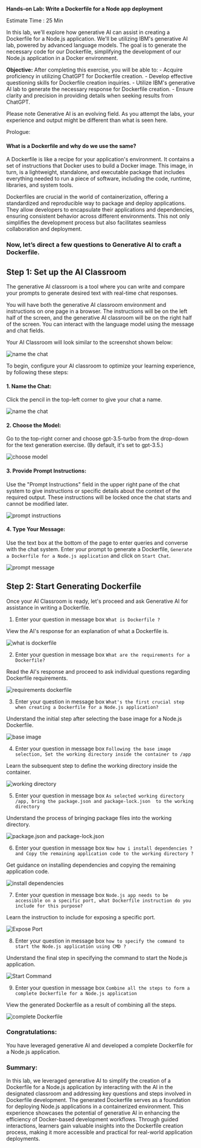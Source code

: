 **Hands-on Lab: Write a Dockerfile for a Node app deployment**

Estimate Time : 25 Min

In this lab, we'll explore how generative AI can assist in creating a Dockerfile for a Node.js application. We'll be utilizing IBM's generative AI lab, powered by advanced language models. The goal is to generate the necessary code for our Dockerfile, simplifying the development of our Node.js application in a Docker environment. 

**Objective:**
After completing this exercise, you will be able to: 
    - Acquire proficiency in utilizing ChatGPT for Dockerfile creation. 
    - Develop effective questioning skills for Dockerfile creation inquiries. 
    - Utilize IBM's generative AI lab to generate the necessary response for Dockerfile creation. 
    - Ensure clarity and precision in providing details when seeking results from ChatGPT. 

Please note Generative AI is an evolving field. As you attempt the labs, your experience and output might be different than what is seen here.  


Prologue: 

#### What is a Dockerfile and why do we use the same?

A Dockerfile is like a recipe for your application's environment. It contains a set of instructions that Docker uses to build a Docker image. This image, in turn, is a lightweight, standalone, and executable package that includes everything needed to run a piece of software, including the code, runtime, libraries, and system tools. 

Dockerfiles are crucial in the world of containerization, offering a standardized and reproducible way to package and deploy applications. They allow developers to encapsulate their applications and dependencies, ensuring consistent behavior across different environments. This not only simplifies the development process but also facilitates seamless collaboration and deployment. 


### Now, let’s direct a few questions to Generative AI to craft a Dockerfile.

## Step 1: Set up the AI Classroom

The generative AI classroom is a tool where you can write and compare your prompts to generate desired text with real-time chat responses.  

You will have both the generative AI classroom environment and instructions on one page in a browser. The instructions will be on the left half of the screen, and the generative AI classroom will be on the right half of the screen. You can interact with the language model using the message and chat fields.  

Your AI Classroom will look similar to the screenshot shown below: 

<img src="./images/setup_class.png" alt="name the chat">

To begin, configure your AI classroom to optimize your learning experience, by following these steps:

#### 1. Name the Chat:
Click the pencil in the top-left corner to give your chat a name.

<img src="./images/chat_name.png" alt="name the chat">

#### 2. Choose the Model:
Go to the top-right corner and choose gpt-3.5-turbo from the drop-down for the text generation exercise. (By default, it's set to gpt-3.5.) 

<img src="./images/choose_model.png" alt="choose model">


#### 3. Provide Prompt Instructions:
Use the "Prompt Instructions" field in the upper right pane of the chat system to give instructions or specific details about the context of the required output. These instructions will be locked once the chat starts and cannot be modified later. 

<img src="./images/prompt_instructions_box.png" alt="prompt instructions">


#### 4. Type Your Message:
Use the text box at the bottom of the page to enter queries and converse with the chat system. Enter your prompt to generate a Dockerfile, `Generate a Dockerfile for a Node.js application` and click on `Start Chat`. 

<img src="./images/prompt_message_box.png" alt="prompt message">



## Step 2: Start Generating Dockerfile

Once your AI Classroom is ready, let's proceed and ask Generative AI for assistance in writing a Dockerfile.

1. Enter your question in message box `What is Dockerfile ?`

View the AI's response for an explanation of what a Dockerfile is.

<img src="./images/what_dockerfile.png" alt="what is dockerfile">


2. Enter your question in message box `What are the requirements for a Dockerfile?`

Read the AI's response and proceed to ask individual questions regarding Dockerfile requirements.

<img src="./images/req_dockerfile.png" alt="requirements dockerfile">


3. Enter your question in message box `What's the first crucial step when creating a Dockerfile for a Node.js application?`

Understand the initial step after selecting the base image for a Node.js Dockerfile.

<img src="./images/base_image.png" alt="base image">


4. Enter your question in message box `Following the base image selection, Set the working directory inside the container to /app`

Learn the subsequent step to define the working directory inside the container.

<img src="./images/working_dir.png" alt="working directory ">


5. Enter your question in message box `As selected working directory /app, bring the package.json and package-lock.json  to the working directory`

Understand the process of bringing package files into the working directory.

<img src="./images/package.png" alt="package.json and package-lock.json">

6. Enter your question in message box `Now how i install dependencies ? and Copy the remaining application code to the working directory ?`

Get guidance on installing dependencies and copying the remaining application code.

<img src="./images/install_dependencies.png" alt="install dependencies">

7. Enter your question in message box `Node.js app needs to be accessible on a specific port, what Dockerfile instruction do you include for this purpose?`

Learn the instruction to include for exposing a specific port.

<img src="./images/expose_ports.png" alt="Expose Port">


8. Enter your question in message box `how to specify the command to start the Node.js application using CMD ?`

Understand the final step in specifying the command to start the Node.js application.

<img src="./images/start_cmd.png" alt="Start Command">

9. Enter your question in message box `Combine all the steps to form a complete Dockerfile for a Node.js application`

View the generated Dockerfile as a result of combining all the steps.

<img src="./images/complete_dockerfile.png" alt="complete Dockerfile">


### Congratulations: 

You have leveraged generative AI and developed a complete Dockerfile for a Node.js application.


### Summary:

In this lab, we leveraged generative AI to simplify the creation of a Dockerfile for a Node.js application by interacting with the AI in the designated classroom and addressing key questions and steps involved in Dockerfile development. The generated Dockerfile serves as a foundation for deploying Node.js applications in a containerized environment. This experience showcases the potential of generative AI in enhancing the efficiency of Docker-based development workflows. Through guided interactions, learners gain valuable insights into the Dockerfile creation process, making it more accessible and practical for real-world application deployments. 